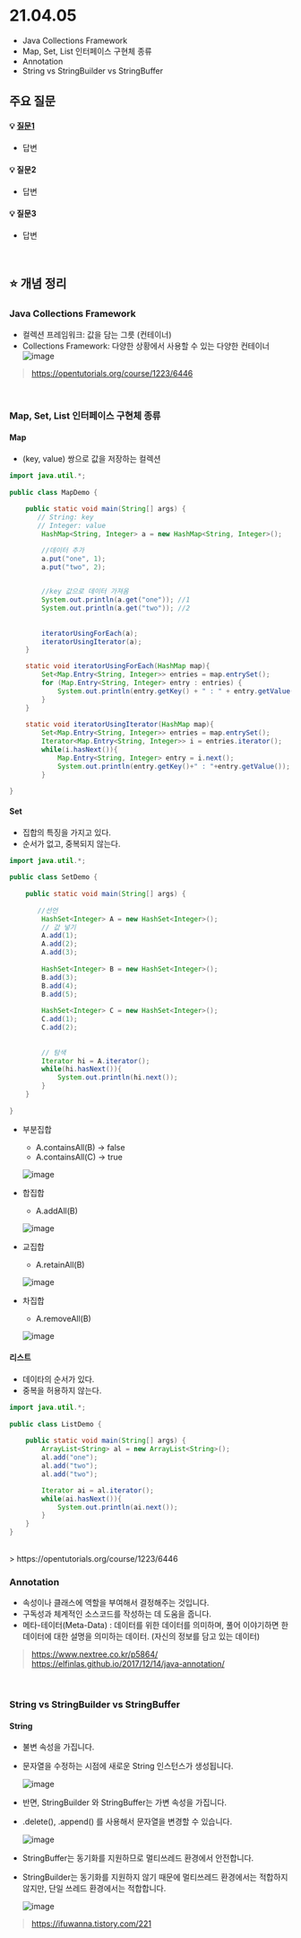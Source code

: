 # 21.04.05
* Java Collections Framework
* Map, Set, List 인터페이스 구현체 종류
* Annotation
* String vs StringBuilder vs StringBuffer

## 주요 질문

#### 💡 [질문1](#개념1)
   * 답변
   
#### 💡 질문2
   * 답변
   
#### 💡 질문3
   * 답변


<br/>

## ⭐ 개념 정리

### Java Collections Framework
   * 컬렉션 프레임워크: 값을 담는 그릇 (컨테이너)
   * Collections Framework: 다양한 상황에서 사용할 수 있는 다양한 컨테이너
   ![image](https://user-images.githubusercontent.com/39117025/113572483-3fb1c900-9653-11eb-935c-19c66157a8ea.png)

   >https://opentutorials.org/course/1223/6446
<br/>

### Map, Set, List 인터페이스 구현체 종류
#### Map
* (key, value) 쌍으로 값을 저장하는 컬렉션
``` java
import java.util.*;
 
public class MapDemo {
 
    public static void main(String[] args) {
       // String: key
       // Integer: value
        HashMap<String, Integer> a = new HashMap<String, Integer>();

        //데이터 추가
        a.put("one", 1);
        a.put("two", 2);
        

        //key 값으로 데이터 가져옴
        System.out.println(a.get("one")); //1
        System.out.println(a.get("two")); //2
          
      
        iteratorUsingForEach(a);
        iteratorUsingIterator(a);
    }

    static void iteratorUsingForEach(HashMap map){
        Set<Map.Entry<String, Integer>> entries = map.entrySet();
        for (Map.Entry<String, Integer> entry : entries) {
            System.out.println(entry.getKey() + " : " + entry.getValue());
        }
    }
     
    static void iteratorUsingIterator(HashMap map){
        Set<Map.Entry<String, Integer>> entries = map.entrySet();
        Iterator<Map.Entry<String, Integer>> i = entries.iterator();
        while(i.hasNext()){
            Map.Entry<String, Integer> entry = i.next();
            System.out.println(entry.getKey()+" : "+entry.getValue());
        }

}
```

#### Set
* 집합의 특징을 가지고 있다.
* 순서가 없고, 중복되지 않는다.

``` java
import java.util.*;
 
public class SetDemo {
 
    public static void main(String[] args) {
       
       //선언
        HashSet<Integer> A = new HashSet<Integer>();
        // 값 넣기
        A.add(1);
        A.add(2);
        A.add(3);
         
        HashSet<Integer> B = new HashSet<Integer>();
        B.add(3);
        B.add(4);
        B.add(5);
         
        HashSet<Integer> C = new HashSet<Integer>();
        C.add(1);
        C.add(2);
         
         
        // 탐색
        Iterator hi = A.iterator();
        while(hi.hasNext()){
            System.out.println(hi.next());
        }
    }
 
}
```

* 부분집합
   * A.containsAll(B) -> false
   * A.containsAll(C) -> true

   ![image](https://user-images.githubusercontent.com/39117025/113573503-37f32400-9655-11eb-940d-d7380cf585d3.png)

* 합집합
   * A.addAll(B)

   ![image](https://user-images.githubusercontent.com/39117025/113573480-2f025280-9655-11eb-80ef-c01603b3c930.png)

* 교집합
   * A.retainAll(B)
   
   ![image](https://user-images.githubusercontent.com/39117025/113573457-24e05400-9655-11eb-9cb7-c13014e2945c.png)

* 차집합
   * A.removeAll(B)

   ![image](https://user-images.githubusercontent.com/39117025/113573424-1bef8280-9655-11eb-933d-202fedaa1ed6.png)

#### 리스트
* 데이타의 순서가 있다.
* 중복을 허용하지 않는다.

```java
import java.util.*;
 
public class ListDemo {
 
    public static void main(String[] args) {
        ArrayList<String> al = new ArrayList<String>();
        al.add("one");
        al.add("two");
        al.add("two");

        Iterator ai = al.iterator();
        while(ai.hasNext()){
            System.out.println(ai.next());
        }
    }
}
```
<br/>
> https://opentutorials.org/course/1223/6446

### Annotation
   * 속성이나 클래스에 역할을 부여해서 결정해주는 것입니다. 
   * 구독성과 체계적인 소스코드를 작성하는 데 도움을 줍니다.
   * 메타-테이터(Meta-Data) : 데이터를 위한 데이터를 의미하며, 풀어 이야기하면 한 데이터에 대한 설명을 의미하는 데이터. (자신의 정보를 담고 있는 데이터)
> https://www.nextree.co.kr/p5864/
> https://elfinlas.github.io/2017/12/14/java-annotation/
<br/>  

### String vs StringBuilder vs StringBuffer
#### String 
* 불변 속성을 가집니다.
* 문자열을 수정하는 시점에 새로운 String 인스턴스가 생성됩니다.

   ![image](https://user-images.githubusercontent.com/39117025/113574335-d59b2300-9656-11eb-87d9-d9d2190782ee.png)

* 반면, StringBuilder 와 StringBuffer는 가변 속성을 가집니다.
* .delete(), .append() 를 사용해서 문자열을 변경할 수 있습니다.

   ![image](https://user-images.githubusercontent.com/39117025/113574452-185cfb00-9657-11eb-9dc1-60b53160dbef.png)

* StringBuffer는 동기화를 지원하므로 멀티쓰레드 환경에서 안전합니다.
* StringBuilder는 동기화를 지원하지 않기 때문에 멀티쓰레드 환경에서는 적합하지 않지만, 단일 쓰레드 환경에서는 적합합니다.

   ![image](https://user-images.githubusercontent.com/39117025/113574551-49d5c680-9657-11eb-83a8-a3b4f6533d4f.png)
> https://ifuwanna.tistory.com/221


<br/>



